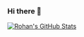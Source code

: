 ### Hi there 👋

<!--
**rohansaha13/rohansaha13** is a ✨ _special_ ✨ repository because its `README.md` (this file) appears on your GitHub profile.

Here are some ideas to get you started:

- 🔭 I’m currently working on ...
- 🌱 I’m currently learning ...
- 👯 I’m looking to collaborate on ...
- 🤔 I’m looking for help with ...
- 💬 Ask me about ...
- 📫 How to reach me: ...
- 😄 Pronouns: ...
- ⚡ Fun fact: ...
-->

[![Rohan's GitHub Stats](https://github-readme-stats.vercel.app/api?username=rohansaha13&count_private=true&show_icons=true&theme=codeSTACKr)](https://github.com/anuraghazra/github-readme-stats)



